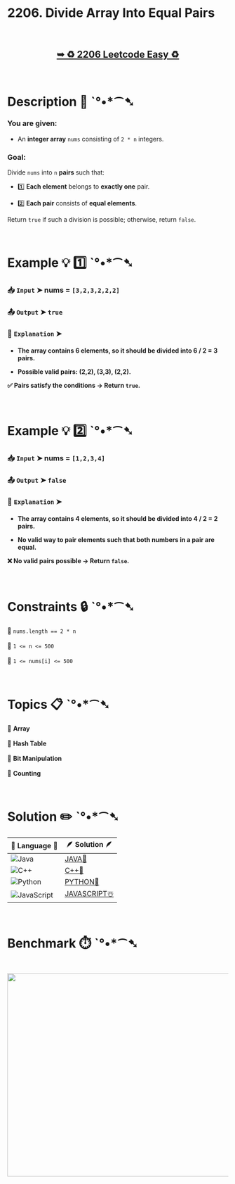 # 2206. Divide Array Into Equal Pairs

</br>

<h2 align="center"> 

<a href="https://leetcode.com/problems/divide-array-into-equal-pairs/description/?envType=daily-question&envId=2025-03-17"><strong>➥ ♻️ 2206 Leetcode Easy ♻️ </strong></a>
</h2>

</br>  

# Description 📜 ˋ°•*⁀➷  

### You are given:  

- An **integer array** `nums` consisting of `2 * n` integers.  

### **Goal**:  

Divide `nums` into `n` **pairs** such that:  

- 1️⃣ **Each element** belongs to **exactly one** pair.  

- 2️⃣ **Each pair** consists of **equal elements**.  

Return `true` if such a division is possible; otherwise, return `false`.  

</br>  

# Example 💡 1️⃣ ˋ°•*⁀➷  

  ### 📥 `Input` ➤ nums = `[3,2,3,2,2,2]`  

  ### 📤 `Output` ➤ `true`  

  ### 🔦 `Explanation` ➤  

<h4>

- The array contains **6 elements**, so it should be divided into **6 / 2 = 3 pairs**.  

- Possible valid pairs: **(2,2), (3,3), (2,2)**.  

✅ **Pairs satisfy the conditions** → Return `true`.  

</h4>

</br>  

# Example 💡 2️⃣ ˋ°•*⁀➷  

  ### 📥 `Input` ➤ nums = `[1,2,3,4]`  

  ### 📤 `Output` ➤ `false`  

  ### 🔦 `Explanation` ➤  

<h4>

- The array contains **4 elements**, so it should be divided into **4 / 2 = 2 pairs**.  

- No valid way to pair elements such that **both numbers in a pair are equal**.  

❌ **No valid pairs possible** → Return `false`.  

</h4>

</br>  

# Constraints 🔒 ˋ°•*⁀➷  

🔹 `nums.length == 2 * n` </br>  
🔹 `1 <= n <= 500` </br>  
🔹 `1 <= nums[i] <= 500` </br>  

</br>  

# Topics 📋 ˋ°•*⁀➷  

🔸 **Array**  </br>  
🔸 **Hash Table**  </br>  
🔸 **Bit Manipulation**  </br>  
🔸 **Counting**  </br>  


</br>

# Solution ✏️ ˋ°•*⁀➷

| 📒 Language 📒  | 🪶 Solution 🪶 |
| ------------- | ------------- |
|  ![Java](https://img.shields.io/badge/java-%23ED8B00.svg?style=for-the-badge&logo=openjdk&logoColor=white)  | [JAVA🍁]() |
|  ![C++](https://img.shields.io/badge/c++-%2300599C.svg?style=for-the-badge&logo=c%2B%2B&logoColor=white)  | [C++🎲]()  |
|  ![Python](https://img.shields.io/badge/python-3670A0?style=for-the-badge&logo=python&logoColor=ffdd54)    | [PYTHON🍰]() |
| ![JavaScript](https://img.shields.io/badge/javascript-%23323330.svg?style=for-the-badge&logo=javascript&logoColor=%23F7DF1E)   | [JAVASCRIPT☃️]() |

</br>

# Benchmark ⏱️ ˋ°•*⁀➷

<h1  align="center" >

<img src ="" width = "700px" height="462px" />

</h1>
